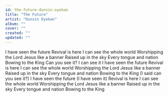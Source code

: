 ```yaml
---
id: the-future-dunsin-oyekan
title: "The Future"
artist: "Dunsin Oyekan"
album: ""
cover: ""
created: ""
updated: ""
---
```


I have seen the future
Revival is here
I can see the whole world
Worshipping the Lord
Jesus like a banner
Raised up in the sky
Every tongue and nation
Bowing to the King
Can you see it?
I can see it
I have seen the future
Revival is here
I can see the whole world
Worshipping the Lord
Jesus like a banner
Raised up in the sky
Every tongue and nation
Bowing to the King
(I said can you see it?)
I have seen the future
(I have seen it)
Revival is here
I can see the wholе world
Worshipping the Lord
Jesus like a bannеr
Raised up in the sky
Every tongue and nation
Bowing to the King